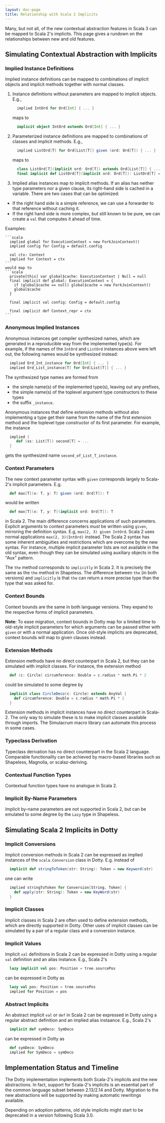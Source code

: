 ```yaml
---
layout: doc-page
title: Relationship with Scala 2 Implicits
---
```


Many, but not all, of the new contextual abstraction features in Scala 3 can be mapped to Scala 2's implicits. This page gives a rundown on the relationships between new and old features.

## Simulating Contextual Abstraction with Implicits

### Implied Instance Definitions

Implied instance definitions can be mapped to combinations of implicit objects and implicit methods together with normal classes.

 1. Instance definitions without parameters are mapped to implicit objects. E.g.,
    ```scala
      implied IntOrd for Ord[Int] { ... }
    ```
    maps to
    ```scala
      implicit object IntOrd extends Ord[Int] { ... }
    ```
 2. Parameterized instance definitions are mapped to combinations of classes and implicit methods. E.g.,
    ```scala
      implied ListOrd[T] for Ord[List[T]] given (ord: Ord[T]) { ... }
    ```
    maps to
    ```scala
      class ListOrd[T](implicit ord: Ord[T]) extends Ord[List[T]] { ... }
      final implicit def ListOrd[T](implicit ord: Ord[T]): ListOrd[T] = new ListOrd[T]
    ```
 3. Implied alias instances map to implicit methods. If an alias has neither type parameters nor a given clause, its right-hand side is cached in a variable. There are two cases that can be optimized:

  - If the right hand side is a simple reference, we can
    use a forwarder to that reference without caching it.
  - If the right hand side is more complex, but still known to be pure, we can
    create a `val` that computes it ahead of time.

 Examples:

    ```scala
      implied global for ExecutionContext = new ForkJoinContext()
      implied config for Config = default.config

      val ctx: Context
      implied for Context = ctx
    ```
    would map to
    ```scala
      private[this] var global$cache: ExecutionContext | Null = null
      final implicit def global: ExecutionContext = {
        if (global$cache == null) global$cache = new ForkJoinContext()
        global$cache
      }

      final implicit val config: Config = default.config

      final implicit def Context_repr = ctx
    ```

### Anonymous Implied Instances

Anonymous instances get compiler synthesized names, which are generated in a reproducible way from the implemented type(s). For example, if the names of the `IntOrd` and `ListOrd` instances above were left out, the following names would be synthesized instead:
```scala
  implied Ord_Int_instance for Ord[Int] { ... }
  implied Ord_List_instance[T] for Ord[List[T]] { ... }
```
The synthesized type names are formed from

 - the simple name(s) of the implemented type(s), leaving out any prefixes,
 - the simple name(s) of the toplevel argument type constructors to these types
 - the suffix `_instance`.

Anonymous instances that define extension methods without also implementing a type
get their name from the name of the first extension method and the toplevel type
constructor of its first parameter. For example, the instance
```scala
  implied {
     def (xs: List[T]) second[T] = ...
  }
```
gets the synthesized name `second_of_List_T_instance`.

### Context Parameters

The new context parameter syntax with `given` corresponds largely to Scala-2's implicit parameters. E.g.
```scala
  def max[T](x: T, y: T) given (ord: Ord[T]): T
```
would be written
```scala
  def max[T](x: T, y: T)(implicit ord: Ord[T]): T
```
in Scala 2. The main difference concerns applications of such parameters.
Explicit arguments to context parameters _must_ be written using `given`,
mirroring the definition syntax. E.g, `max(2, 3) given IntOrd`.
Scala 2 uses normal applications `max(2, 3)(IntOrd)` instead. The Scala 2 syntax has some inherent ambiguities and restrictions which are overcome by the new syntax. For instance, multiple implicit parameter lists are not available in the old syntax, even though they can be simulated using auxiliary objects in the "Aux" pattern.

The `the` method corresponds to `implicitly` in Scala 2.
It is precisely the same as the `the` method in Shapeless.
The difference between `the` (in both versions) and `implicitly` is
that `the` can return a more precise type than the type that was
asked for.

### Context Bounds

Context bounds are the same in both language versions. They expand to the respective forms of implicit parameters.

**Note:** To ease migration, context bounds in Dotty map for a limited time to old-style implicit parameters for which arguments can be passed either with `given` or
with a normal application. Once old-style implicits are deprecated, context bounds
will map to given clauses instead.

### Extension Methods

Extension methods have no direct counterpart in Scala 2, but they can be simulated with implicit classes. For instance, the extension method
```scala
  def (c: Circle) circumference: Double = c.radius * math.Pi * 2
```
could be simulated to some degree by
```scala
  implicit class CircleDeco(c: Circle) extends AnyVal {
    def circumference: Double = c.radius * math.Pi * 2
  }
```
Extension methods in implicit instances have no direct counterpart in Scala-2. The only way to simulate these is to make implicit classes available through imports. The Simulacrum macro library can automate this process in some cases.

### Typeclass Derivation

Typeclass derivation has no direct counterpart in the Scala 2 language. Comparable functionality can be achieved by macro-based libraries such as Shapeless, Magnolia, or scalaz-deriving.

### Contextual Function Types

Contextual function types have no analogue in Scala 2.

### Implicit By-Name Parameters

Implicit by-name parameters are not supported in Scala 2, but can be emulated to some degree by the `Lazy` type in Shapeless.

## Simulating Scala 2 Implicits in Dotty

### Implicit Conversions

Implicit conversion methods in Scala 2 can be expressed as implied instances
of the `scala.Conversion` class in Dotty. E.g. instead of
```scala
  implicit def stringToToken(str: String): Token = new Keyword(str)
```
one can write
```scala
  implied stringToToken for Conversion[String, Token] {
    def apply(str: String): Token = new KeyWord(str)
  }
```

### Implicit Classes

Implicit classes in Scala 2 are often used to define extension methods, which are directly supported in Dotty. Other uses of implicit classes can be simulated by a pair of a regular class and a conversion instance.

### Implicit Values

Implicit `val` definitions in Scala 2 can be expressed in Dotty using a regular `val` definition and an alias instance. E.g., Scala 2's
```scala
  lazy implicit val pos: Position = tree.sourcePos
```
can be expressed in Dotty as
```scala
  lazy val pos: Position = tree.sourcePos
  implied for Position = pos
```

### Abstract Implicits

An abstract implicit `val` or `def` in Scala 2 can be expressed in Dotty using a regular abstract definition and an implied alias instaance. E.g., Scala 2's
```scala
  implicit def symDeco: SymDeco
```
can be expressed in Dotty as
```scala
  def symDeco: SymDeco
  implied for SymDeco = symDeco
```

## Implementation Status and Timeline

The Dotty implementation implements both Scala-2's implicits and the new abstractions. In fact, support for Scala-2's implicits is an essential part of the common language subset between 2.13/2.14 and Dotty.
Migration to the new abstractions will be supported by making automatic rewritings available.

Depending on adoption patterns, old style implicits might start to be deprecated in a version following Scala 3.0.
